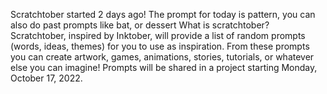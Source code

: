 Scratchtober started 2 days ago! The prompt for today is pattern, you can also do past prompts like bat, or dessert
What is scratchtober?
Scratchtober, inspired by Inktober, will provide a list of random prompts (words, ideas, themes) for you to use as inspiration. From these prompts you can create artwork, games, animations, stories, tutorials, or whatever else you can imagine! Prompts will be shared in a project starting Monday, October 17, 2022.